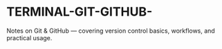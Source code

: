 # TERMINAL-GIT-GITHUB-
Notes on Git &amp; GitHub — covering version control basics, workflows, and practical usage.
